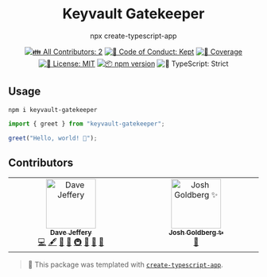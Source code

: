 <h1 align="center">Keyvault Gatekeeper</h1>

<p align="center">npx create-typescript-app</p>

<p align="center">
	<!-- prettier-ignore-start -->
	<!-- ALL-CONTRIBUTORS-BADGE:START - Do not remove or modify this section -->
	<a href="#contributors" target="_blank"><img alt="👪 All Contributors: 2" src="https://img.shields.io/badge/%F0%9F%91%AA_all_contributors-2-21bb42.svg" /></a>
<!-- ALL-CONTRIBUTORS-BADGE:END -->
	<!-- prettier-ignore-end -->
	<a href="https://github.com/todesktop/keyvault-gatekeeper/blob/main/.github/CODE_OF_CONDUCT.md" target="_blank"><img alt="🤝 Code of Conduct: Kept" src="https://img.shields.io/badge/%F0%9F%A4%9D_code_of_conduct-kept-21bb42" /></a>
	<a href="https://codecov.io/gh/todesktop/keyvault-gatekeeper" target="_blank"><img alt="🧪 Coverage" src="https://img.shields.io/codecov/c/github/todesktop/keyvault-gatekeeper?label=%F0%9F%A7%AA%20coverage" /></a>
	<a href="https://github.com/todesktop/keyvault-gatekeeper/blob/main/LICENSE.md" target="_blank"><img alt="📝 License: MIT" src="https://img.shields.io/badge/%F0%9F%93%9D_license-MIT-21bb42.svg"></a>
	<a href="http://npmjs.com/package/keyvault-gatekeeper"><img alt="📦 npm version" src="https://img.shields.io/npm/v/keyvault-gatekeeper?color=21bb42&label=%F0%9F%93%A6%20npm" /></a>
	<img alt="💪 TypeScript: Strict" src="https://img.shields.io/badge/%F0%9F%92%AA_typescript-strict-21bb42.svg" />
</p>

## Usage

```shell
npm i keyvault-gatekeeper
```

```ts
import { greet } from "keyvault-gatekeeper";

greet("Hello, world! 💖");
```

## Contributors

<!-- spellchecker: disable -->
<!-- ALL-CONTRIBUTORS-LIST:START - Do not remove or modify this section -->
<!-- prettier-ignore-start -->
<!-- markdownlint-disable -->
<table>
  <tbody>
    <tr>
      <td align="center" valign="top" width="14.28%"><a href="https://www.todesktop.com/"><img src="https://avatars.githubusercontent.com/u/26971?v=4?s=100" width="100px;" alt="Dave Jeffery"/><br /><sub><b>Dave Jeffery</b></sub></a><br /><a href="https://github.com/todesktop/keyvault-gatekeeper/commits?author=davej" title="Code">💻</a> <a href="#content-davej" title="Content">🖋</a> <a href="https://github.com/todesktop/keyvault-gatekeeper/commits?author=davej" title="Documentation">📖</a> <a href="#ideas-davej" title="Ideas, Planning, & Feedback">🤔</a> <a href="#infra-davej" title="Infrastructure (Hosting, Build-Tools, etc)">🚇</a> <a href="#maintenance-davej" title="Maintenance">🚧</a> <a href="#projectManagement-davej" title="Project Management">📆</a> <a href="#tool-davej" title="Tools">🔧</a></td>
      <td align="center" valign="top" width="14.28%"><a href="http://www.joshuakgoldberg.com/"><img src="https://avatars.githubusercontent.com/u/3335181?v=4?s=100" width="100px;" alt="Josh Goldberg ✨"/><br /><sub><b>Josh Goldberg ✨</b></sub></a><br /><a href="#tool-JoshuaKGoldberg" title="Tools">🔧</a></td>
    </tr>
  </tbody>
</table>

<!-- markdownlint-restore -->
<!-- prettier-ignore-end -->

<!-- ALL-CONTRIBUTORS-LIST:END -->
<!-- spellchecker: enable -->

<!-- You can remove this notice if you don't want it 🙂 no worries! -->

> 💙 This package was templated with [`create-typescript-app`](https://github.com/JoshuaKGoldberg/create-typescript-app).
